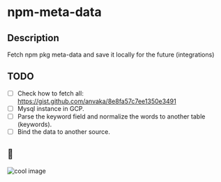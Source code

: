 # npm-meta-data

## Description
Fetch npm pkg meta-data and save it locally for the future (integrations)

## TODO

* [ ] Check how to fetch all: https://gist.github.com/anvaka/8e8fa57c7ee1350e3491
* [ ] Mysql instance in GCP.
* [ ] Parse the keyword field and normalize the words to another table (keywords).
* [ ] Bind the data to another source.

## 🐠 

<img src="https://source.unsplash.com/random" alt="cool image" />


